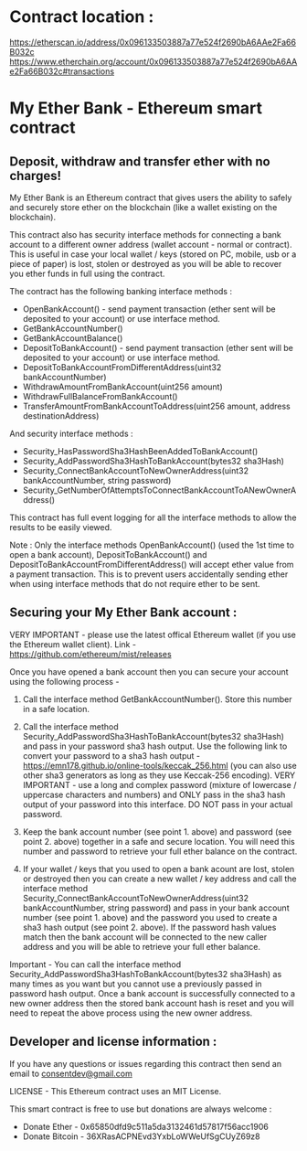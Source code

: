 # Contract location :

https://etherscan.io/address/0x096133503887a77e524f2690bA6AAe2Fa66B032c
https://www.etherchain.org/account/0x096133503887a77e524f2690bA6AAe2Fa66B032c#transactions

# My Ether Bank - Ethereum smart contract
## Deposit, withdraw and transfer ether with no charges!

My Ether Bank is an Ethereum contract that gives users the ability to safely and securely store ether on the blockchain (like a wallet existing on the blockchain).

This contract also has security interface methods for connecting a bank account to a different owner address (wallet account - normal or contract).  This is useful in case your local wallet / keys (stored on PC, mobile, usb or a piece of paper) is lost, stolen or destroyed as you will be able to recover you ether funds in full using the contract.

The contract has the following banking interface methods :

* OpenBankAccount() - send payment transaction (ether sent will be deposited to your account) or use interface method.
* GetBankAccountNumber()
* GetBankAccountBalance()
* DepositToBankAccount() - send payment transaction (ether sent will be deposited to your account) or use interface method.
* DepositToBankAccountFromDifferentAddress(uint32 bankAccountNumber)
* WithdrawAmountFromBankAccount(uint256 amount)
* WithdrawFullBalanceFromBankAccount()
* TransferAmountFromBankAccountToAddress(uint256 amount, address destinationAddress)

And security interface methods :

* Security_HasPasswordSha3HashBeenAddedToBankAccount()
* Security_AddPasswordSha3HashToBankAccount(bytes32 sha3Hash)
* Security_ConnectBankAccountToNewOwnerAddress(uint32 bankAccountNumber, string password)
* Security_GetNumberOfAttemptsToConnectBankAccountToANewOwnerAddress()

This contract has full event logging for all the interface methods to allow the results to be easily viewed.

Note : Only the interface methods OpenBankAccount() (used the 1st time to open a bank account), DepositToBankAccount() and DepositToBankAccountFromDifferentAddress() will accept ether value from a payment transaction. This is to prevent users accidentally sending ether when using interface methods that do not require ether to be sent.

## Securing your My Ether Bank account :

VERY IMPORTANT - please use the latest offical Ethereum wallet (if you use the Ethereum wallet client). Link - https://github.com/ethereum/mist/releases

Once you have opened a bank account then you can secure your account using the following process -

1. Call the interface method GetBankAccountNumber(). Store this number in a safe location. 

2. Call the interface method Security_AddPasswordSha3HashToBankAccount(bytes32 sha3Hash) and pass in your password sha3 hash output.
   Use the following link to convert your password to a sha3 hash output - https://emn178.github.io/online-tools/keccak_256.html (you can also use other sha3 generators as long as they use Keccak-256 encoding). VERY IMPORTANT - use a long and complex password (mixture of lowercase / uppercase characters and numbers) and ONLY pass in the sha3 hash output of your password into this interface. DO NOT pass in your actual password.

3. Keep the bank account number (see point 1. above) and password (see point 2. above) together in a safe and secure location. You will need this number and password to retrieve your full ether balance on the contract.
    
4. If your wallet / keys that you used to open a bank acount are lost, stolen or destroyed then you can create a new wallet / key address and call the interface method 
Security_ConnectBankAccountToNewOwnerAddress(uint32 bankAccountNumber, string password) and pass in your bank account number (see point 1. above) and the password you used to create a sha3 hash output (see point 2. above).  If the password hash values match then the bank account will be connected to the new caller address and you will be able to retrieve your full ether balance.

Important - You can call the interface method Security_AddPasswordSha3HashToBankAccount(bytes32 sha3Hash) as many times as you want but you cannot use a previously passed in password hash output.  Once a bank account is successfully connected to a new owner address then the stored bank account hash is reset and you will need to repeat the above process using the new owner address.

## Developer and license information :

If you have any questions or issues regarding this contract then send an email to consentdev@gmail.com 

LICENSE - This Ethereum contract uses an MIT License.

This smart contract is free to use but donations are always welcome :
* Donate Ether - 0x65850dfd9c511a5da3132461d57817f56acc1906
* Donate Bitcoin - 36XRasACPNEvd3YxbLoWWeUfSgCUyZ69z8 
